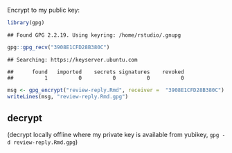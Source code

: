 
Encrypt to my public key:

``` r
library(gpg)
```

    ## Found GPG 2.2.19. Using keyring: /home/rstudio/.gnupg

``` r
gpg::gpg_recv("3908E1CFD28B380C")
```

    ## Searching: https://keyserver.ubuntu.com

    ##      found   imported    secrets signatures    revoked 
    ##          1          0          0          0          0

``` r
msg <- gpg_encrypt("review-reply.Rmd", receiver =  "3908E1CFD28B380C")
writeLines(msg, "review-reply.Rmd.gpg")
```

## decrypt

(decrypt locally offline where my private key is available from yubikey,
`gpg -d review-reply.Rmd.gpg`)
